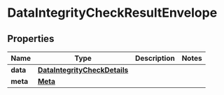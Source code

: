 

# DataIntegrityCheckResultEnvelope


## Properties

| Name | Type | Description | Notes |
|------------ | ------------- | ------------- | -------------|
|**data** | [**DataIntegrityCheckDetails**](DataIntegrityCheckDetails.md) |  |  |
|**meta** | [**Meta**](Meta.md) |  |  |



